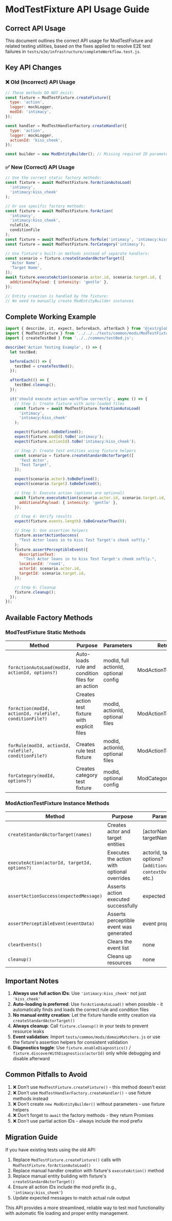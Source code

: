 # ModTestFixture API Usage Guide

## Correct API Usage

This document outlines the correct API usage for ModTestFixture and related testing utilities, based on the fixes applied to resolve E2E test failures in `tests/e2e/infrastructure/completeWorkflow.test.js`.

## Key API Changes

### ❌ Old (Incorrect) API Usage

```javascript
// These methods DO NOT exist:
const fixture = ModTestFixture.createFixture({
  type: 'action',
  logger: mockLogger,
  modId: 'intimacy',
});

const handler = ModTestHandlerFactory.createHandler({
  type: 'action',
  logger: mockLogger,
  actionId: 'kiss_cheek',
});

const builder = new ModEntityBuilder(); // Missing required ID parameter
```

### ✅ New (Correct) API Usage

```javascript
// Use the correct static factory methods:
const fixture = await ModTestFixture.forActionAutoLoad(
  'intimacy',
  'intimacy:kiss_cheek'
);

// Or use specific factory methods:
const fixture = await ModTestFixture.forAction(
  'intimacy',
  'intimacy:kiss_cheek',
  ruleFile,
  conditionFile
);
const fixture = await ModTestFixture.forRule('intimacy', 'intimacy:kiss_cheek');
const fixture = await ModTestFixture.forCategory('intimacy');

// Use fixture's built-in methods instead of separate handlers:
const scenario = fixture.createStandardActorTarget([
  'Actor Name',
  'Target Name',
]);
await fixture.executeAction(scenario.actor.id, scenario.target.id, {
  additionalPayload: { intensity: 'gentle' },
});

// Entity creation is handled by the fixture:
// No need to manually create ModEntityBuilder instances
```

## Complete Working Example

```javascript
import { describe, it, expect, beforeEach, afterEach } from '@jest/globals';
import { ModTestFixture } from '../../../tests/common/mods/ModTestFixture.js';
import { createTestBed } from '../../common/testBed.js';

describe('Action Testing Example', () => {
  let testBed;

  beforeEach(() => {
    testBed = createTestBed();
  });

  afterEach(() => {
    testBed.cleanup();
  });

  it('should execute action workflow correctly', async () => {
    // Step 1: Create fixture with auto-loaded files
    const fixture = await ModTestFixture.forActionAutoLoad(
      'intimacy',
      'intimacy:kiss_cheek'
    );

    expect(fixture).toBeDefined();
    expect(fixture.modId).toBe('intimacy');
    expect(fixture.actionId).toBe('intimacy:kiss_cheek');

    // Step 2: Create test entities using fixture helpers
    const scenario = fixture.createStandardActorTarget([
      'Test Actor',
      'Test Target',
    ]);

    expect(scenario.actor).toBeDefined();
    expect(scenario.target).toBeDefined();

    // Step 3: Execute action (options are optional)
    await fixture.executeAction(scenario.actor.id, scenario.target.id, {
      additionalPayload: { intensity: 'gentle' },
    });

    // Step 4: Verify results
    expect(fixture.events.length).toBeGreaterThan(0);

    // Step 5: Use assertion helpers
    fixture.assertActionSuccess(
      "Test Actor leans in to kiss Test Target's cheek softly."
    );
    fixture.assertPerceptibleEvent({
      descriptionText:
        "Test Actor leans in to kiss Test Target's cheek softly.",
      locationId: 'room1',
      actorId: scenario.actor.id,
      targetId: scenario.target.id,
    });

    // Step 6: Cleanup
    fixture.cleanup();
  });
});
```

## Available Factory Methods

### ModTestFixture Static Methods

| Method                                                  | Purpose                                           | Parameters                            | Returns                |
| ------------------------------------------------------- | ------------------------------------------------- | ------------------------------------- | ---------------------- |
| `forActionAutoLoad(modId, actionId, options?)`          | Auto-loads rule and condition files for an action | modId, full actionId, optional config | ModActionTestFixture   |
| `forAction(modId, actionId, ruleFile?, conditionFile?)` | Creates action test fixture with explicit files   | modId, actionId, optional files       | ModActionTestFixture   |
| `forRule(modId, actionId, ruleFile?, conditionFile?)`   | Creates rule test fixture                         | modId, actionId, optional files       | ModActionTestFixture   |
| `forCategory(modId, options?)`                          | Creates category test fixture                     | modId, optional config                | ModCategoryTestFixture |

### ModActionTestFixture Instance Methods

| Method                                 | Purpose                                 | Parameters                              | Returns         |
| -------------------------------------- | --------------------------------------- | --------------------------------------- | --------------- |
| `createStandardActorTarget(names)`     | Creates actor and target entities       | [actorName, targetName]                 | {actor, target} |
| `executeAction(actorId, targetId, options?)` | Executes the action with optional overrides | actorId, targetId, options? (`additionalPayload`, `contextOverrides`, etc.) | Promise<void>   |
| `assertActionSuccess(expectedMessage)` | Asserts action executed successfully    | expected message                        | void            |
| `assertPerceptibleEvent(eventData)`    | Asserts perceptible event was generated | event properties                        | void            |
| `clearEvents()`                        | Clears the event list                   | none                                    | void            |
| `cleanup()`                            | Cleans up resources                     | none                                    | void            |

## Important Notes

1. **Always use full action IDs**: Use `'intimacy:kiss_cheek'` not just `'kiss_cheek'`
2. **Auto-loading is preferred**: Use `forActionAutoLoad()` when possible - it automatically finds and loads the correct rule and condition files
3. **No manual entity creation**: Let the fixture handle entity creation via `createStandardActorTarget()`
4. **Always cleanup**: Call `fixture.cleanup()` in your tests to prevent resource leaks
5. **Event validation**: Import `tests/common/mods/domainMatchers.js` or use the fixture's assertion helpers for consistent validation
6. **Diagnostics toggle**: Use `fixture.enableDiagnostics()` / `fixture.discoverWithDiagnostics(actorId)` only while debugging and disable afterward

## Common Pitfalls to Avoid

1. ❌ Don't use `ModTestFixture.createFixture()` - this method doesn't exist
2. ❌ Don't use `ModTestHandlerFactory.createHandler()` - use fixture methods instead
3. ❌ Don't create `new ModEntityBuilder()` without parameters - use fixture helpers
4. ❌ Don't forget to `await` the factory methods - they return Promises
5. ❌ Don't use partial action IDs - always include the mod prefix

## Migration Guide

If you have existing tests using the old API:

1. Replace `ModTestFixture.createFixture()` calls with `ModTestFixture.forActionAutoLoad()`
2. Replace manual handler creation with fixture's `executeAction()` method
3. Replace manual entity building with fixture's `createStandardActorTarget()`
4. Ensure all action IDs include the mod prefix (e.g., `'intimacy:kiss_cheek'`)
5. Update expected messages to match actual rule output

This API provides a more streamlined, reliable way to test mod functionality with automatic file loading and proper entity management.
